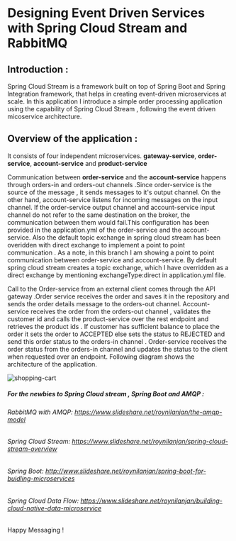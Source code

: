 # Designing Event Driven Services with Spring Cloud Stream and RabbitMQ

## Introduction :

Spring Cloud Stream is a framework built on top of Spring Boot and Spring Integration framework,  that helps in creating event-driven microservices at scale.
In this application I introduce a simple order processing application using the capability of Spring Cloud Stream , following the  event driven micoservice architecture. 
## Overview of the application : 
It consists of four independent microservices. 
**gateway-service**,
**order-service**,
**account-service** and 
**product-service**

Communication between **order-service** and the **account-service** happens through orders-in and orders-out channels .Since order-service is the source of the message ,
it sends messages to it's output channel. On the other hand, account-service
listens for incoming messages on the input channel. If the order-service output channel
and account-service input channel do not refer to the same destination on the broker, the
communication between them would fail.This configuration has been provided in the application.yml of the order-service and the account-service. Also the default topic exchange in spring cloud stream has been overidden with direct exchange to implement a point to point communication . As a note,  in this branch I am showing a point to point communication between order-service and account-service. By default spring cloud stream creates a topic exchange, which I have overridden as a direct exchange by mentioning exchangeType:direct in application.yml file.

Call to the Order-service from an external client comes through the API gateway .Order service receives the order and saves it in the repository and sends the order details message to the orders-out channel. Account-service receives the order from the orders-out channel , validates the customer id and calls the product-service over the rest endpoint and retrieves the product ids . If customer has sufficient balance to place the order it sets the order to ACCEPTED else sets the status to REJECTED and send this order status to the orders-in channel . Order-service receives the order status from the orders-in channel and updates the status to the client when requested over an endpoint. Following diagram shows the architecture of the application.


![shopping-cart](https://user-images.githubusercontent.com/9249786/51244567-6a000900-19ab-11e9-8d40-b08fe2a6b28f.png)



##### For the newbies to Spring Cloud stream , Spring Boot and AMQP :

###### RabbitMQ with AMQP: https://www.slideshare.net/roynilanjan/the-amqp-model
###### Spring Cloud Stream: https://www.slideshare.net/roynilanjan/spring-cloud-stream-overview
###### Spring Boot: http://www.slideshare.net/roynilanjan/spring-boot-for-buidling-microservices
###### Spring Cloud Data Flow: https://www.slideshare.net/roynilanjan/building-cloud-native-data-microservice

Happy Messaging !
